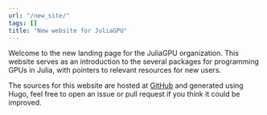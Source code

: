 ```yaml
---
url: "/new_site/"
tags: []
title: "New website for JuliaGPU"
---
```


Welcome to the new landing page for the JuliaGPU organization. This website serves as an
introduction to the several packages for programming GPUs in Julia, with pointers to
relevant resources for new users.

The sources for this website are hosted at
[GitHub](https://github.com/JuliaGPU/juliagpu.org) and generated using Hugo, feel free to
open an issue or pull request if you think it could be improved.
